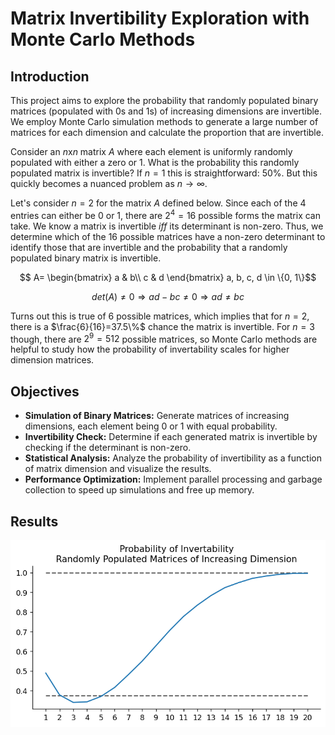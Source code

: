 # Matrix Invertibility Exploration with Monte Carlo Methods

## Introduction

This project aims to explore the probability that randomly populated binary matrices (populated with 0s and 1s) of increasing dimensions are invertible. We employ Monte Carlo simulation methods to generate a large number of matrices for each dimension and calculate the proportion that are invertible.

Consider an $n$x$n$ matrix $A$ where each element is uniformly randomly populated with either a zero or 1. What is the probability this randomly populated matrix is invertible? If $n = 1$ this is straightforward: $50 \%$. But this quickly becomes a nuanced problem as $n\rightarrow \infty$. 

Let's consider $n=2$ for the matrix $A$ defined below. Since each of the $4$ entries can either be $0$ or $1$, there are $2^4=16$ possible forms the matrix can take. We know a matrix is invertible $iff$ its determinant is non-zero. Thus, we determine which of the 16 possible matrices have a non-zero determinant to identify those that are invertible and the probability that a randomly populated binary matrix is invertible.  

$$
A=
\begin{bmatrix}
a & b\\
c & d
\end{bmatrix} a, b, c, d \in \{0, 1\}$$

$$det(A) \neq 0 \Rightarrow ad-bc\neq0 \Rightarrow ad \neq bc$$


Turns out this is true of 6 possible matrices, which implies that for $n=2$, there is a $\frac{6}{16}=37.5\%$ chance the matrix is invertible. For $n=3$ though, there are $2^9=512$ possible matrices, so Monte Carlo methods are helpful to study how the probability of invertability scales for higher dimension matrices.

## Objectives

- **Simulation of Binary Matrices:** Generate matrices of increasing dimensions, each element being 0 or 1 with equal probability.
- **Invertibility Check:** Determine if each generated matrix is invertible by checking if the determinant is non-zero.
- **Statistical Analysis:** Analyze the probability of invertibility as a function of matrix dimension and visualize the results.
- **Performance Optimization:** Implement parallel processing and garbage collection to speed up simulations and free up memory.

## Results

![Alt text](./output.png )
